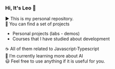 ### Hi, It's Leo :wave:

:arrow_forward: This is my personal repository. <br>
:pushpin: You can find a set of projects
- Personal projects (labs - demos)
- Courses that I have studied about development <br>

:coffee: All of them related to Javascript-Typescript <br>
:rocket: I’m currently learning more about AI <br>
:smiley: Feel free to use anything if it is useful for you.


<!--
**ingleo/ingleo** is a ✨ _special_ ✨ repository because its `README.md` (this file) appears on your GitHub profile.

Here are some ideas to get you started:

- 🔭 I’m currently working on ...
- 🌱 I’m currently learning ...
- 👯 I’m looking to collaborate on ...
- 🤔 I’m looking for help with ...
- 💬 Ask me about ...
- 📫 How to reach me: ...
- 😄 Pronouns: ...
- ⚡ Fun fact: ...
-->
